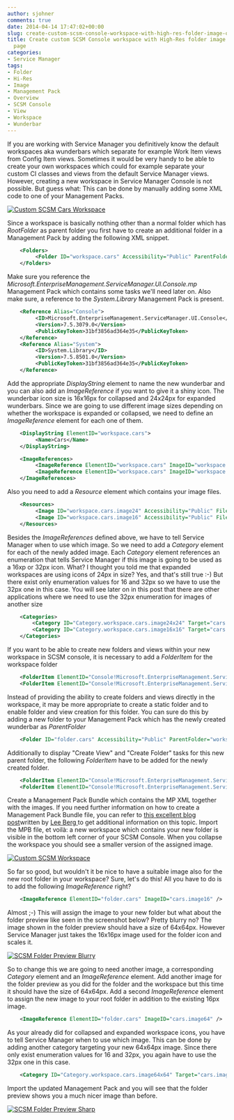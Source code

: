 ```yaml
---
author: sjohner
comments: true
date: 2014-04-14 17:47:02+00:00
slug: create-custom-scsm-console-workspace-with-high-res-folder-image-on-overview-page
title: Create custom SCSM Console workspace with High-Res folder image on overview
  page
categories:
- Service Manager
tags:
- Folder
- Hi-Res
- Image
- Management Pack
- Overview
- SCSM Console
- View
- Workspace
- Wunderbar
---
```


If you are working with Service Manager you definitively know the default workspaces aka wunderbars which separate for example Work Item views from Config Item views. Sometimes it would be very handy to be able to create your own workspaces which could for example separate your custom CI classes and views from the default Service Manager views. However, creating a new workspace in Service Manager Console is not possible. But guess what: This can be done by manually adding some XML code to one of your Management Packs.

[![Custom SCSM Cars Workspace](/images/customcarsworkspace.png?w=604)](/images/customcarsworkspace.png)

Since a workspace is basically nothing other than a normal folder which has _RootFolder_ as parent folder you first have to create an additional folder in a Management Pack by adding the following XML snippet.

```xml
    <Folders>
         <Folder ID="workspace.cars" Accessibility="Public" ParentFolder="Console!ServiceManager.Console.RootFolder" />
    </Folders>
```

Make sure you reference the _Microsoft.EnterpriseManagement.ServiceManager.UI.Console.mp_ Management Pack which contains some tasks we'll need later on. Also make sure, a reference to the _System.Library_ Management Pack is present.

```xml
    <Reference Alias="Console">
         <ID>Microsoft.EnterpriseManagement.ServiceManager.UI.Console</ID>
         <Version>7.5.3079.0</Version>
         <PublicKeyToken>31bf3856ad364e35</PublicKeyToken>
    </Reference>
    <Reference Alias="System">
         <ID>System.Library</ID>
         <Version>7.5.8501.0</Version>
         <PublicKeyToken>31bf3856ad364e35</PublicKeyToken>
    </Reference>
```

Add the appropriate _DisplayString_ element to name the new wunderbar and you can also add an _ImageReference_ if you want to give it a shiny icon. The wunderbar icon size is 16x16px for collapsed and 24x24px for expanded wunderbars. Since we are going to use different image sizes depending on whether the workspace is expanded or collapsed, we need to define an _ImageReference_ element for each one of them.

```xml
    <DisplayString ElementID="workspace.cars">
         <Name>Cars</Name>
    </DisplayString>
```

```xml
    <ImageReferences>
         <ImageReference ElementID="workspace.cars" ImageID="workspace.cars.image24" />
         <ImageReference ElementID="workspace.cars" ImageID="workspace.cars.image16" />
    </ImageReferences>
```

Also you need to add a _Resource_ element which contains your image files.

```xml
    <Resources>
         <Image ID="workspace.cars.image24" Accessibility="Public" FileName="workspace.cars.image24.png" />
         <Image ID="workspace.cars.image16" Accessibility="Public" FileName="workspace.cars.image16.png" />
    </Resources>
```

Besides the _ImageReferences_ defined above, we have to tell Service Manager when to use which image. So we need to add a _Category_ element for each of the newly added image. Each _Category_ element references an enumeration that tells Service Manager if this image is going to be used as a 16xp or 32px icon.
What? I thought you told me that expanded workspaces are using icons of 24px in size? Yes, and that's still true :-) But there exist only enumeration values for 16 and 32px so we have to use the 32px one in this case. You will see later on in this post that there are other applications where we need to use the 32px enumeration for images of another size

```xml
    <Categories>
        <Category ID="Category.workspace.cars.image24x24" Target="cars.image24" Value="System!System.Internal.ManagementPack.Images.u32x32Icon" />
        <Category ID="Category.workspace.cars.image16x16" Target="cars.image16" Value="System!System.Internal.ManagementPack.Images.u16x16Icon" />
    </Categories>
```

If you want to be able to create new folders and views within your new workspace in SCSM console, it is necessary to add a _FolderItem_ for the workspace folder

```xml
    <FolderItem ElementID="Console!Microsoft.EnterpriseManagement.ServiceManager.UI.Console.Task.CreateFolder" ID="workspace.cars.folderitem.createfolder" Folder="workspace.cars" />
    <FolderItem ElementID="Console!Microsoft.EnterpriseManagement.ServiceManager.UI.Console.Task.CreateGridView" ID="workspace.cars.folderitem.createview" Folder="workspace.cars" />
```


Instead of providing the ability to create folders and views directly in the workspace, it may be more appropriate to create a static folder and to enable folder and view creation for this folder. You can sure do this by adding a new folder to your Management Pack which has the newly created wunderbar as _ParentFolder_

```xml
    <Folder ID="folder.cars" Accessibility="Public" ParentFolder="workspace.cars" />
```

Additionally to display "Create View" and "Create Folder" tasks for this new parent folder, the following _FolderItem_ have to be added for the newly created folder.

```xml
    <FolderItem ElementID="Console!Microsoft.EnterpriseManagement.ServiceManager.UI.Console.Task.CreateFolder" ID="folder.cars.folderitem.createfolder" Folder="folder.cars" />
    <FolderItem ElementID="Console!Microsoft.EnterpriseManagement.ServiceManager.UI.Console.Task.CreateGridView" ID="folder.cars.folderitem.createview" Folder="folder.cars" />
```

Create a Management Pack Bundle which contains the MP XML together with the images. If you need further information on how to create a Management Pack Bundle file, you can refer to [this excellent blog post](http://www.concurrency.com/blog/management-pack-bundling-in-system-center-service-manager-2012/)written by [Lee Berg ](https://twitter.com/LeeAlanBerg)to get additional information on this topic.
Import the MPB file, et voilà: a new workspace which contains your new folder is visible in the bottom left corner of your SCSM Console. When you collapse the workspace you should see a smaller version of the assigned image.

[![Custom SCSM Workspace](/images/customworkspace.png?w=604)](/images/customworkspace.png)

So far so good, but wouldn't it be nice to have a suitable image also for the new root folder in your workspace? Sure, let's do this! All you have to do is to add the following _ImageReference_ right?

```xml
    <ImageReference ElementID="folder.cars" ImageID="cars.image16" />
```

Almost ;-) This will assign the image to your new folder but what about the folder preview like seen in the screenshot below? Pretty blurry no? The image shown in the folder preview should have a size of 64x64px. However Service Manager just takes the 16x16px image used for the folder icon and scales it.

[![SCSM Folder Preview Blurry](/images/folderpreviewblurry.png)](/images/folderpreviewblurry.png)

So to change this we are going to need another image, a corresponding _Category_ element and an _ImageReference_ element. Add another image for the folder preview as you did for the folder and the workspace but this time it should have the size of 64x64px.
Add a second _ImageReference_ element to assign the new image to your root folder in addition to the existing 16px image.

```xml
    <ImageReference ElementID="folder.cars" ImageID="cars.image64" />
```

As your already did for collapsed and expanded workspace icons, you have to tell Service Manager when to use which image. This can be done by adding another category targeting your new 64x64px image. Since there only exist enumeration values for 16 and 32px, you again have to use the 32px one in this case.

```xml
    <Category ID="Category.workspace.cars.image64x64" Target="cars.image64" Value="System!System.Internal.ManagementPack.Images.u32x32Icon" />
```

Import the updated Management Pack and you will see that the folder preview shows you a much nicer image than before.

[![SCSM Folder Preview Sharp](/images/folderpreviewsharp.png)](/images/folderpreviewsharp.png)
